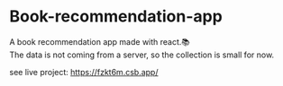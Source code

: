 # Book-recommendation-app

A book recommendation app made with react.📚  
The data is not coming from a server, so the collection is small for now.

see live project: https://fzkt6m.csb.app/
